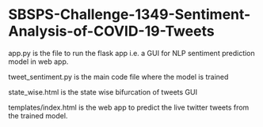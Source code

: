 # SBSPS-Challenge-1349-Sentiment-Analysis-of-COVID-19-Tweets

app.py is the file to run the flask app i.e. a GUI for NLP sentiment prediction model in web app.

tweet_sentiment.py is the main code file where the model is trained

state_wise.html is the state wise bifurcation of tweets GUI

templates/index.html is the web app to predict the live twitter tweets from the trained model.
